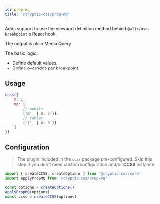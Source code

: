 ```yaml
---
id: prop-mq
title: '@cryptic-css/prop-mq'
---
```


Adds support to use the viewport definition method behind
`@w11r/use-breakpoint`'s React hook.

The output is plain Media Query

The basic logic:
- Define default values.
- Define overrides per breakpoint.

## Usage

```js live
ccss({
    m: 1,
    mq: [
        // mobile
        ['m', { m: 2 }],
        // tablet
        ['t', { m: 3 }]
    ]
})
```

## Configuration

> The plugin included in the `ccss` package pre-configured.
Skip this step if you don't need custom configuration and/or **CCSS** instance.

```js
import { createCCSS, createOptions } from '@cryptic-css/core'
import applyPropMQ from '@cryptic-css/prop-mq'

const options = createOptions()
applyPropMQ(options)
const ccss = createCCSS(options)
```
